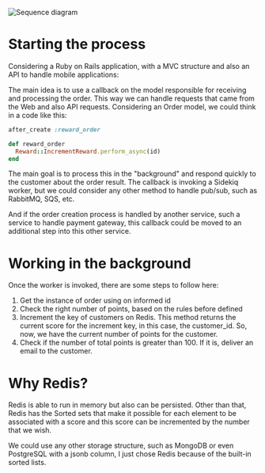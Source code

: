 ![Sequence diagram](https://awesomescreenshot.s3.amazonaws.com/image/314264/8744408-fcdf1161fcebb1b47bd3c7b553aa2d0f.png?X-Amz-Algorithm=AWS4-HMAC-SHA256&X-Amz-Credential=AKIAJSCJQ2NM3XLFPVKA%2F20210527%2Fus-east-1%2Fs3%2Faws4_request&X-Amz-Date=20210527T233645Z&X-Amz-Expires=28800&X-Amz-SignedHeaders=host&X-Amz-Signature=1c702ffae758a8924a2de25eb3722bbf3fe7a8e0ed6baa538ac39e565a369fa0)

# Starting the process
Considering a Ruby on Rails application, with a MVC structure and also an API to handle mobile applications:

The main idea is to use a callback on the model responsible for receiving and processing the order. This way we can handle requests that came from the Web and also API requests. Considering an Order model, we could think in a code like this:

```ruby
after_create :reward_order

def reward_order
  Reward::IncrementReward.perform_async(id)
end
```

The main goal is to process this in the "background" and respond quickly to the customer about the order result. The callback is invoking a Sidekiq worker, but we could consider any other method to handle pub/sub, such as RabbitMQ, SQS, etc.

And if the order creation process is handled by another service, such a service to handle payment gateway, this callback could be moved to an additional step into this other service.

# Working in the background

Once the worker is invoked, there are some steps to follow here:

1. Get the instance of order using on informed id
2. Check the right number of points, based on the rules before defined
3. Increment the key of customers on Redis. This method returns the current score for the increment key, in this case, the customer_id. So, now, we have the current number of points for the customer.
4. Check if the number of total points is greater than 100. If it is, deliver an email to the customer.

# Why Redis?

Redis is able to run in memory but also can be persisted. Other than that, Redis has the Sorted sets that make it possible for each element to be associated with a score and this score can be incremented by the number that we wish.

We could use any other storage structure, such as MongoDB or even PostgreSQL with a jsonb column, I just chose Redis because of the built-in sorted lists.
